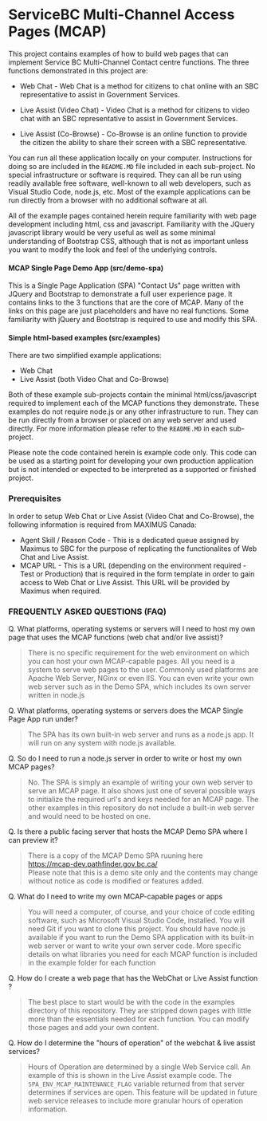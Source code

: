 # ServiceBC Multi-Channel Access Pages (MCAP)

This project contains examples of how to build web pages that can implement Service BC Multi-Channel Contact centre functions. The three functions demonstrated in this project are:
- Web Chat - Web Chat is a method for citizens to chat online with an SBC representative to assist in Government Services.

- Live Assist (Video Chat) - Video Chat is a method for citizens to video chat with an SBC representative to assist in Government Services.

- Live Assist (Co-Browse) - Co-Browse is an online function to provide the citizen the ability to share their screen with a SBC representative.

You can run all these application locally on your computer. Instructions for doing so are included in the `README.MD` file included in each sub-project.  No special infrastructure or software is required. They can all be run using readily available free software, well-known to all web developers, such as Visual Studio Code, node.js, etc.  Most of the example applications can be run directly from a browser with no additional software at all.

All of the example pages contained herein require familiarity with web page development including html, css and javascript.  Familiarity with the JQuery javascript library would be very useful as well as some minimal understanding of Bootstrap CSS, although that is not as important unless you want to modify the look and feel of the underlying controls.

#### MCAP Single Page Demo App (src/demo-spa)
  This is a Single Page Application (SPA) "Contact Us" page written with JQuery and Bootstrap to demonstrate a full user experience page.  It contains links to the 3 functions that are the core of MCAP.  Many of the links on this page are just placeholders and have no real functions.  Some familiarity with jQuery and Bootstrap is required to use and modify this SPA.



  #### Simple html-based examples (src/examples)
  There are two simplified example applications:
  - Web Chat
  - Live Assist (both Video Chat and Co-Browse)

Both of these example sub-projects contain the minimal html/css/javascript required to implement each of the MCAP functions they demonstrate.  These examples do not require node.js or any other infrastructure to run.  They can be run directly from a browser or placed on any web server and used directly.  For more information please refer to the `README.MD` in each sub-project.


Please note the code contained herein is example code only. This code can be used as a starting 
point for developing your own production application but is not intended or expected to be 
interpreted as a supported or finished project. 

### Prerequisites

In order to setup Web Chat or Live Assist (Video Chat and Co-Browse), the following information is required from MAXIMUS Canada:
- Agent Skill / Reason Code - This is a dedicated queue assigned by Maximus to SBC for the purpose of replicating the functionalites of Web Chat and Live Assist.
- MCAP URL - This is a URL (depending on the environment required - Test or Production) that is required in the form template in order to gain access to Web Chat or Live Assist. This URL will be provided by Maximus when required.

### FREQUENTLY ASKED QUESTIONS (FAQ) 

Q. What platforms, operating systems or servers will I need to host my own page that uses the MCAP functions (web chat and/or live assist)?

>There is no specific requirement for the web environment on which you can host your own MCAP-capable pages.  All you need is a system to serve web pages to the user.  Commonly used platforms are Apache Web Server, NGinx or even IIS.  You can even write your own web server such as in the Demo SPA, which includes its own server written in node.js

Q. What platforms, operating systems or servers does the MCAP Single Page App run under?

>The SPA has its own built-in web server and runs as a node.js app.  It will run on any system with node.js available.  

Q. So do I need to run a node.js server in order to write or host my own MCAP pages?

>No. The SPA is simply an example of writing your own web server to serve an MCAP page. It also shows just one of several possible ways to initialize the required url's and keys needed for an MCAP page. The other examples in this repository do not include a built-in web server and would need to be hosted on one.

Q. Is there a public facing server that hosts the MCAP Demo SPA where I can preview it?

>There is a copy of the MCAP Demo SPA ruuning here <br>
 https://mcap-dev.pathfinder.gov.bc.ca/ <br>
 Please note that this is a demo site only and the contents may change without notice as code is modified or features added.  

Q. What do I need to write my own MCAP-capable pages or apps

>You will need a computer, of course, and your choice of code editing software, such as Microsoft Visual Studio Code, installed. You will need Git if you want to clone this project. You should have node.js available if you want to run the Demo SPA application with its built-in web server or want to write your own server code. More specific details on what libraries you need for each MCAP function is included in the example folder for each function

Q. How do I create a web page that has the WebChat or Live Assist function ?

>The best place to start would be with the code in the examples directory of this repository. They are stripped down pages with little more than the essentials needed for each function.  You can modify those pages and add your own content.

Q. How do I determine the "hours of operation" of the webchat & live assist services?

>Hours of Operation are determined by a single Web Service call.  An example of this is shown in the Live Assist example code.  The `SPA_ENV_MCAP_MAINTENANCE_FLAG` variable returned from that server determines if services are open.  This feature will be updated in future web service releases to include more granular hours of operation information.


